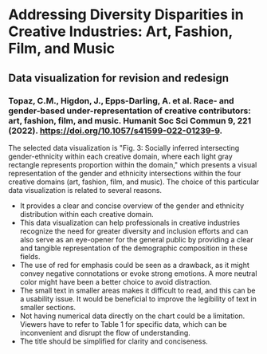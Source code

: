 

# Addressing Diversity Disparities in Creative Industries: Art, Fashion, Film, and Music
## Data visualization for revision and redesign
### Topaz, C.M., Higdon, J., Epps-Darling, A. et al. Race- and gender-based under-representation of creative contributors: art, fashion, film, and music. Humanit Soc Sci Commun 9, 221 (2022). https://doi.org/10.1057/s41599-022-01239-9.
The selected data visualization is "Fig. 3: Socially inferred intersecting gender-ethnicity within each creative domain, where each light gray rectangle represents proportion within the domain," which presents a visual representation of the gender and ethnicity intersections within the four creative domains (art, fashion, film, and music).
The choice of this particular data visualization is related to several reasons. 
- It provides a clear and concise overview of the gender and ethnicity distribution within each creative domain.
- This data visualization can help professionals in creative industries recognize the need for greater diversity and inclusion efforts and can also serve as an eye-opener for the general public by providing a clear and tangible representation of the demographic composition in these fields.
- The use of red for emphasis could be seen as a drawback, as it might convey negative connotations or evoke strong emotions. A more neutral color might have been a better choice to avoid distraction.
- The small text in smaller areas makes it difficult to read, and this can be a usability issue. It would be beneficial to improve the legibility of text in smaller sections.
- Not having numerical data directly on the chart could be a limitation. Viewers have to refer to Table 1 for specific data, which can be inconvenient and disrupt the flow of understanding.
- The title should be simplified for clarity and conciseness.
